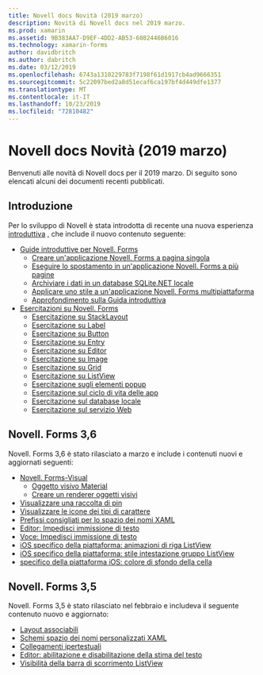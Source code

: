 ```yaml
---
title: Novell docs Novità (2019 marzo)
description: Novità di Novell docs nel 2019 marzo.
ms.prod: xamarin
ms.assetid: 9B383AA7-D9EF-4DD2-AB53-6082446B6016
ms.technology: xamarin-forms
author: davidbritch
ms.author: dabritch
ms.date: 03/12/2019
ms.openlocfilehash: 6743a1310229783f7198f61d1917cb4ad9666351
ms.sourcegitcommit: 5c22097bed2a8d51ecaf6ca197bf4d449dfe1377
ms.translationtype: MT
ms.contentlocale: it-IT
ms.lasthandoff: 10/23/2019
ms.locfileid: "72810482"
---
```

# <a name="xamarin-docs-whats-new-march-2019"></a>Novell docs Novità (2019 marzo)

Benvenuti alle novità di Novell docs per il 2019 marzo. Di seguito sono elencati alcuni dei documenti recenti pubblicati.

## <a name="get-started"></a>Introduzione

Per lo sviluppo di Novell è stata introdotta di recente una nuova esperienza [introduttiva](~/get-started/index.yml) , che include il nuovo contenuto seguente:

- [Guide introduttive per Novell. Forms](~/get-started/quickstarts/index.yml)
  - [Creare un'applicazione Novell. Forms a pagina singola](~/get-started/quickstarts/single-page.md)
  - [Eseguire lo spostamento in un'applicazione Novell. Forms a più pagine](~/get-started/quickstarts/multi-page.md)
  - [Archiviare i dati in un database SQLite.NET locale](~/get-started/quickstarts/database.md)
  - [Applicare uno stile a un'applicazione Novell. Forms multipiattaforma](~/get-started/quickstarts/styling.md)
  - [Approfondimento sulla Guida introduttiva](~/get-started/quickstarts/deepdive.md)
- [Esercitazioni su Novell. Forms](~/get-started/tutorials/index.yml)
  - [Esercitazione su StackLayout](~/get-started/tutorials/stacklayout/index.yml)
  - [Esercitazione su Label](~/get-started/tutorials/label/index.yml)
  - [Esercitazione su Button](~/get-started/tutorials/button/index.yml)
  - [Esercitazione su Entry](~/get-started/tutorials/entry/index.yml)
  - [Esercitazione su Editor](~/get-started/tutorials/editor/index.yml)
  - [Esercitazione su Image](~/get-started/tutorials/image/index.yml)
  - [Esercitazione su Grid](~/get-started/tutorials/grid/index.yml)
  - [Esercitazione su ListView](~/get-started/tutorials/listview/index.yml)
  - [Esercitazione sugli elementi popup](~/get-started/tutorials/pop-ups/index.yml)
  - [Esercitazione sul ciclo di vita delle app](~/get-started/tutorials/app-lifecycle/index.yml)
  - [Esercitazione sul database locale](~/get-started/tutorials/local-database/index.yml)
  - [Esercitazione sul servizio Web](~/get-started/tutorials/web-service/index.yml)

## <a name="xamarinforms-36"></a>Novell. Forms 3,6

Novell. Forms 3,6 è stato rilasciato a marzo e include i contenuti nuovi e aggiornati seguenti:

- [Novell. Forms-Visual](~/xamarin-forms/user-interface/visual/index.md)
  - [Oggetto visivo Material](~/xamarin-forms/user-interface/visual/material-visual.md)
  - [Creare un renderer oggetti visivi](~/xamarin-forms/user-interface/visual/create.md)
- [Visualizzare una raccolta di pin](~/xamarin-forms/user-interface/map/pins.md#display-a-pin-collection)
- [Visualizzare le icone dei tipi di carattere](~/xamarin-forms/user-interface/text/fonts.md#display-font-icons)
- [Prefissi consigliati per lo spazio dei nomi XAML](~/xamarin-forms/xaml/custom-prefix.md)
- [Editor: Impedisci immissione di testo](~/xamarin-forms/user-interface/text/editor.md#preventing-text-entry)
- [Voce: Impedisci immissione di testo](~/xamarin-forms/user-interface/text/entry.md#preventing-text-entry)
- [iOS specifico della piattaforma: animazioni di riga ListView](~/xamarin-forms/platform/ios/listview-row-animations.md)
- [iOS specifico della piattaforma: stile intestazione gruppo ListView](~/xamarin-forms/platform/ios/listview-group-header-style.md)
- [specifico della piattaforma iOS: colore di sfondo della cella](~/xamarin-forms/platform/ios/cell-background-color.md)

## <a name="xamarinforms-35"></a>Novell. Forms 3,5

Novell. Forms 3,5 è stato rilasciato nel febbraio e includeva il seguente contenuto nuovo e aggiornato:

- [Layout associabili](~/xamarin-forms/user-interface/layouts/bindable-layouts.md)
- [Schemi spazio dei nomi personalizzati XAML](~/xamarin-forms/xaml/custom-namespace-schemas.md)
- [Collegamenti ipertestuali](~/xamarin-forms/user-interface/text/label.md#hyperlinks)
- [Editor: abilitazione e disabilitazione della stima del testo](~/xamarin-forms/user-interface/text/editor.md#enabling-and-disabling-text-prediction)
- [Visibilità della barra di scorrimento ListView](~/xamarin-forms/user-interface/listview/customizing-list-appearance.md#scrollbar-visibility)
